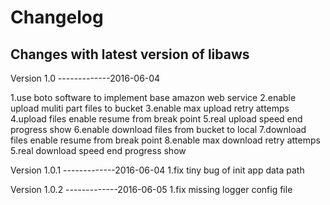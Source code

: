 Changelog
=========

Changes with latest version of libaws
----------------------------------------------

Version 1.0 -------------2016-06-04

1.use boto software to implement base amazon web service
2.enable upload muliti part files to bucket
3.enable max upload retry attemps
4.upload files enable resume from break point
5.real upload speed end progress show
6.enable download files from bucket to local
7.download files enable resume from break point
8.enable max download retry attemps
5.real download speed end progress show



Version 1.0.1 -------------2016-06-04
1.fix tiny bug of init app data path

Version 1.0.2 -------------2016-06-05
1.fix missing logger config file 